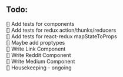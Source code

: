 ## Todo:  
[] Add tests for components  
[] Add tests for redux action/thunks/reducers  
[] Add tests for react-redux mapStateToProps  
[] Maybe add proptypes  
[] Write Link Component  
[] Write Reddit Component  
[] Write Medium Component  
[] Housekeeping - ongoing  
